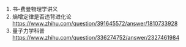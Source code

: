 1. 书-费曼物理学讲义
2. 熵增定律是否违背进化论
   https://www.zhihu.com/question/391645572/answer/1810733928
3. 量子力学科普
   https://www.zhihu.com/question/336274752/answer/2327461984